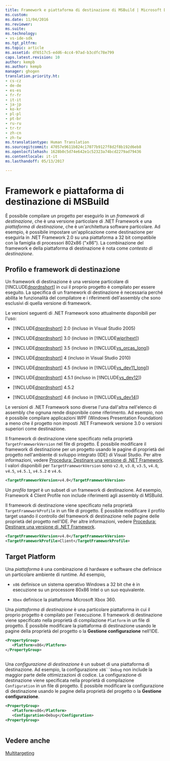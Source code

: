 ```yaml
---
title: Framework e piattaforma di destinazione di MSBuild | Microsoft Docs
ms.custom: 
ms.date: 11/04/2016
ms.reviewer: 
ms.suite: 
ms.technology:
- vs-ide-sdk
ms.tgt_pltfrm: 
ms.topic: article
ms.assetid: df6517c5-edd6-4cc4-97ad-b3cdfc78e799
caps.latest.revision: 10
author: kempb
ms.author: kempb
manager: ghogen
translation.priority.ht:
- cs-cz
- de-de
- es-es
- fr-fr
- it-it
- ja-jp
- ko-kr
- pl-pl
- pt-br
- ru-ru
- tr-tr
- zh-cn
- zh-tw
ms.translationtype: Human Translation
ms.sourcegitcommit: 47057e9611b824c17077b9127f8d2f8b192d6eb8
ms.openlocfilehash: 1628b0c5d74e642e1c52323a74bcd2279ad79436
ms.contentlocale: it-it
ms.lasthandoff: 05/13/2017

---
```

# <a name="msbuild-target-framework-and-target-platform"></a>Framework e piattaforma di destinazione di MSBuild
È possibile compilare un progetto per eseguirlo in un *framework di destinazione*, che è una versione particolare di .NET Framework e una *piattaforma di destinazione*, che è un'architettura software particolare.  Ad esempio, è possibile impostare un'applicazione come destinazione per eseguirla in .NET Framework 2.0 su una piattaforma a 32 bit compatibile con la famiglia di processori 802x86 ("x86"). La combinazione del framework e della piattaforma di destinazione è nota come *contesto di destinazione*.  
  
## <a name="target-framework-and-profile"></a>Profilo e framework di destinazione  
 Un framework di destinazione è una versione particolare di [!INCLUDE[dnprdnshort](../code-quality/includes/dnprdnshort_md.md)] in cui il proprio progetto è compilato per essere eseguito. La specifica di un framework di destinazione è necessaria perché abilita le funzionalità del compilatore e i riferimenti dell'assembly che sono esclusivi di quella versione di framework.  
  
 Le versioni seguenti di .NET Framework sono attualmente disponibili per l'uso:  
  
-   [!INCLUDE[dnprdnshort](../code-quality/includes/dnprdnshort_md.md)] 2.0 (incluso in Visual Studio 2005)  
  
-   [!INCLUDE[dnprdnshort](../code-quality/includes/dnprdnshort_md.md)] 3.0 (incluso in [!INCLUDE[wiprlhext](../debugger/includes/wiprlhext_md.md)])  
  
-   [!INCLUDE[dnprdnshort](../code-quality/includes/dnprdnshort_md.md)] 3.5 (incluso in [!INCLUDE[vs_orcas_long](../debugger/includes/vs_orcas_long_md.md)])  
  
-   [!INCLUDE[dnprdnshort](../code-quality/includes/dnprdnshort_md.md)] 4 (incluso in Visual Studio 2010)  
  
-   [!INCLUDE[dnprdnshort](../code-quality/includes/dnprdnshort_md.md)] 4.5 (incluso in [!INCLUDE[vs_dev11_long](../data-tools/includes/vs_dev11_long_md.md)])  
  
-   [!INCLUDE[dnprdnshort](../code-quality/includes/dnprdnshort_md.md)] 4.5.1 (incluso in [!INCLUDE[vs_dev12](../extensibility/includes/vs_dev12_md.md)])  
  
-   [!INCLUDE[dnprdnshort](../code-quality/includes/dnprdnshort_md.md)] 4.5.2  
  
-   [!INCLUDE[dnprdnshort](../code-quality/includes/dnprdnshort_md.md)] 4.6 (incluso in [!INCLUDE[vs_dev14](../misc/includes/vs_dev14_md.md)])  
  
 Le versioni di .NET Framework sono diverse l'una dall'altra nell'elenco di assembly che ognuna rende disponibile come riferimento. Ad esempio, non è possibile compilare applicazioni WPF (Windows Presentation Foundation) a meno che il progetto non imposti .NET Framework versione 3.0 o versioni superiori come destinazione.  
  
 Il framework di destinazione viene specificato nella proprietà `TargetFrameworkVersion` nel file di progetto. È possibile modificare il framework di destinazione per un progetto usando le pagine di proprietà del progetto nell'ambiente di sviluppo integrato (IDE) di Visual Studio. Per altre informazioni, vedere [Procedura: Destinare una versione di .NET Framework](../ide/how-to-target-a-version-of-the-dotnet-framework.md). I valori disponibili per `TargetFrameworkVersion` sono `v2.0`, `v3.0`, `v3.5`, `v4.0`, `v4.5`, `v4.5.1`, `v4.5.2` e `v4.6`.  
  
```xml  
<TargetFrameworkVersion>v4.0</TargetFrameworkVersion>  
```  
  
 Un *profilo target* è un subset di un framework di destinazione. Ad esempio, Framework 4 Client Profile non include riferimenti agli assembly di MSBuild.  
  
 Il framework di destinazione viene specificato nella proprietà `TargetFrameworkProfile` in un file di progetto. È possibile modificare il profilo target usando il controllo del framework di destinazione nelle pagine delle proprietà del progetto nell'IDE. Per altre informazioni, vedere [Procedura: Destinare una versione di .NET Framework](../ide/how-to-target-a-version-of-the-dotnet-framework.md).  
  
```xml  
<TargetFrameworkVersion>v4.0</TargetFrameworkVersion>  
<TargetFrameworkProfile>Client</TargetFrameworkProfile>  
```  
  
## <a name="target-platform"></a>Target Platform  
 Una *piattaforma* è una combinazione di hardware e software che definisce un particolare ambiente di runtime. Ad esempio,  
  
-   `x86` definisce un sistema operativo Windows a 32 bit che è in esecuzione su un processore 80x86 Intel o un suo equivalente.  
  
-   `Xbox` definisce la piattaforma Microsoft Xbox 360.  
  
 Una *piattaforma di destinazione* è una particolare piattaforma in cui il proprio progetto è compilato per l'esecuzione. Il framework di destinazione viene specificato nella proprietà di compilazione `Platform` in un file di progetto. È possibile modificare la piattaforma di destinazione usando le pagine della proprietà del progetto o la **Gestione configurazione** nell'IDE.  
  
```xml  
<PropertyGroup>  
   <Platform>x86</Platform>  
</PropertyGroup>  
  
```  
  
 Una *configurazione di destinazione* è un subset di una piattaforma di destinazione. Ad esempio, la configurazione `x86``Debug` non include la maggior parte delle ottimizzazioni di codice. La configurazione di destinazione viene specificata nella proprietà di compilazione `Configuration` in un file di progetto. È possibile modificare la configurazione di destinazione usando le pagine della proprietà del progetto o la **Gestione configurazione**.  
  
```xml  
<PropertyGroup>  
   <Platform>x86</Platform>  
   <Configuration>Debug</Configuration>  
<PropertyGroup>  
  
```  
  
## <a name="see-also"></a>Vedere anche  
 [Multitargeting](../msbuild/msbuild-multitargeting-overview.md)

